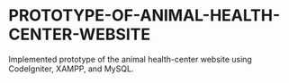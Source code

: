 # PROTOTYPE-OF-ANIMAL-HEALTH-CENTER-WEBSITE
Implemented prototype of the animal health-center website using CodeIgniter, XAMPP, and MySQL.
